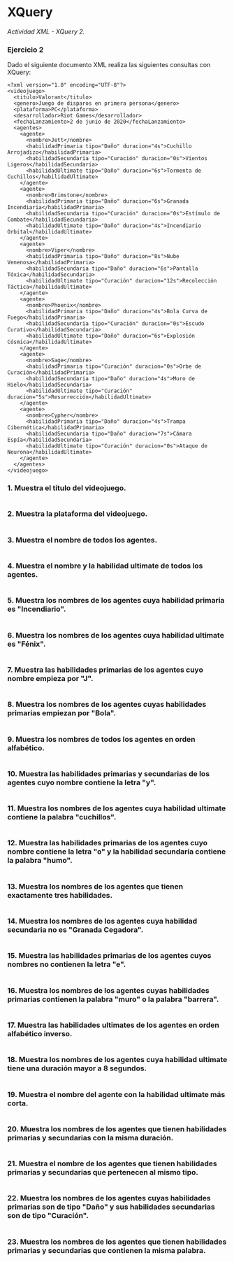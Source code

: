 # XQuery

_Actividad XML - XQuery 2._

### Ejercicio 2

Dado el siguiente documento XML realiza las siguientes consultas con XQuery:

```
<?xml version="1.0" encoding="UTF-8"?>
<videojuego>
  <titulo>Valorant</titulo>
  <genero>Juego de disparos en primera persona</genero>
  <plataforma>PC</plataforma>
  <desarrollador>Riot Games</desarrollador>
  <fechaLanzamiento>2 de junio de 2020</fechaLanzamiento>
  <agentes>
    <agente>
      <nombre>Jett</nombre>
      <habilidadPrimaria tipo="Daño" duracion="4s">Cuchillo Arrojadizo</habilidadPrimaria>
      <habilidadSecundaria tipo="Curación" duracion="0s">Vientos Ligeros</habilidadSecundaria>
      <habilidadUltimate tipo="Daño" duracion="6s">Tormenta de Cuchillos</habilidadUltimate>
    </agente>
    <agente>
      <nombre>Brimstone</nombre>
      <habilidadPrimaria tipo="Daño" duracion="6s">Granada Incendiaria</habilidadPrimaria>
      <habilidadSecundaria tipo="Curación" duracion="0s">Estímulo de Combate</habilidadSecundaria>
      <habilidadUltimate tipo="Daño" duracion="4s">Incendiario Orbital</habilidadUltimate>
    </agente>
    <agente>
      <nombre>Viper</nombre>
      <habilidadPrimaria tipo="Daño" duracion="8s">Nube Venenosa</habilidadPrimaria>
      <habilidadSecundaria tipo="Daño" duracion="6s">Pantalla Tóxica</habilidadSecundaria>
      <habilidadUltimate tipo="Curación" duracion="12s">Recolección Táctica</habilidadUltimate>
    </agente>
    <agente>
      <nombre>Phoenix</nombre>
      <habilidadPrimaria tipo="Daño" duracion="4s">Bola Curva de Fuego</habilidadPrimaria>
      <habilidadSecundaria tipo="Curación" duracion="0s">Escudo Curativo</habilidadSecundaria>
      <habilidadUltimate tipo="Daño" duracion="6s">Explosión Cósmica</habilidadUltimate>
    </agente>
    <agente>
      <nombre>Sage</nombre>
      <habilidadPrimaria tipo="Curación" duracion="0s">Orbe de Curación</habilidadPrimaria>
      <habilidadSecundaria tipo="Daño" duracion="4s">Muro de Hielo</habilidadSecundaria>
      <habilidadUltimate tipo="Curación" duracion="5s">Resurrección</habilidadUltimate>
    </agente>
    <agente>
      <nombre>Cypher</nombre>
      <habilidadPrimaria tipo="Daño" duracion="4s">Trampa Cibernética</habilidadPrimaria>
      <habilidadSecundaria tipo="Daño" duracion="7s">Cámara Espía</habilidadSecundaria>
      <habilidadUltimate tipo="Curación" duracion="0s">Ataque de Neurona</habilidadUltimate>
    </agente>
  </agentes>
</videojuego>
```
### 1.	Muestra el título del videojuego.
```
```
### 2.	Muestra la plataforma del videojuego.
```
```
### 3.	Muestra el nombre de todos los agentes.
```
```
### 4.	Muestra el nombre y la habilidad ultimate de todos los agentes.
```
```
### 5.	Muestra los nombres de los agentes cuya habilidad primaria es "Incendiario".
```
```
### 6.	Muestra los nombres de los agentes cuya habilidad ultimate es "Fénix".
```
```
### 7.	Muestra las habilidades primarias de los agentes cuyo nombre empieza por "J".
```
```
### 8.	Muestra los nombres de los agentes cuyas habilidades primarias empiezan por "Bola".
```
```
### 9. Muestra los nombres de todos los agentes en orden alfabético.
```
```
### 10. Muestra las habilidades primarias y secundarias de los agentes cuyo nombre contiene la letra "y".
```
```
### 11. Muestra los nombres de los agentes cuya habilidad ultimate contiene la palabra "cuchillos".
```
```
### 12. Muestra las habilidades primarias de los agentes cuyo nombre contiene la letra "o" y la habilidad secundaria contiene la palabra "humo".
```
```
### 13. Muestra los nombres de los agentes que tienen exactamente tres habilidades.
```
```
### 14. Muestra los nombres de los agentes cuya habilidad secundaria no es "Granada Cegadora".
```
```
### 15. Muestra las habilidades primarias de los agentes cuyos nombres no contienen la letra "e".
```
```
### 16. Muestra los nombres de los agentes cuyas habilidades primarias contienen la palabra "muro" o la palabra "barrera".
```
```
### 17. Muestra las habilidades ultimates de los agentes en orden alfabético inverso.
```
```
### 18. Muestra los nombres de los agentes cuya habilidad ultimate tiene una duración mayor a 8 segundos.
```
```
### 19. Muestra el nombre del agente con la habilidad ultimate más corta.
```
```
### 20. Muestra los nombres de los agentes que tienen habilidades primarias y secundarias con la misma duración.
```
```
### 21. Muestra el nombre de los agentes que tienen habilidades primarias y secundarias que pertenecen al mismo tipo.
```
```
### 22. Muestra los nombres de los agentes cuyas habilidades primarias son de tipo "Daño" y sus habilidades secundarias son de tipo "Curación".
```
```
### 23. Muestra los nombres de los agentes que tienen habilidades primarias y secundarias que contienen la misma palabra.
```
```
